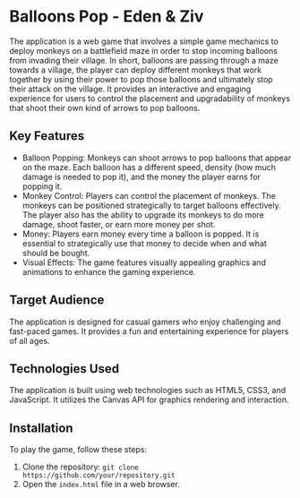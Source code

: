 # Balloons Pop - Eden & Ziv

The application is a web game that involves a simple game mechanics to deploy monkeys on a battlefield maze in order to stop incoming balloons from invading their village. In short, balloons are passing through a maze towards a village, the player can deploy different monkeys that work together by using their power to pop those balloons and ultimately stop their attack on the village. It provides an interactive and engaging experience for users to control the placement and upgradability of monkeys that shoot their own kind of arrows to pop balloons.

## Key Features

- Balloon Popping: Monkeys can shoot arrows to pop balloons that appear on the maze. Each balloon has a different speed, density (how much damage is needed to pop it), and the money the player earns for popping it.
- Monkey Control: Players can control the placement of monkeys. The monkeys can be positioned strategically to target balloons effectively. The player also has the ability to upgrade its monkeys to do more damage, shoot faster, or earn more money per shot.
- Money: Players earn money every time a balloon is popped. It is essential to strategically use that money to decide when and what should be bought.
- Visual Effects: The game features visually appealing graphics and animations to enhance the gaming experience.

## Target Audience

The application is designed for casual gamers who enjoy challenging and fast-paced games. It provides a fun and entertaining experience for players of all ages.

## Technologies Used

The application is built using web technologies such as HTML5, CSS3, and JavaScript. It utilizes the Canvas API for graphics rendering and interaction.

## Installation

To play the game, follow these steps:

1. Clone the repository: `git clone https://github.com/your/repository.git`
2. Open the `index.html` file in a web browser.